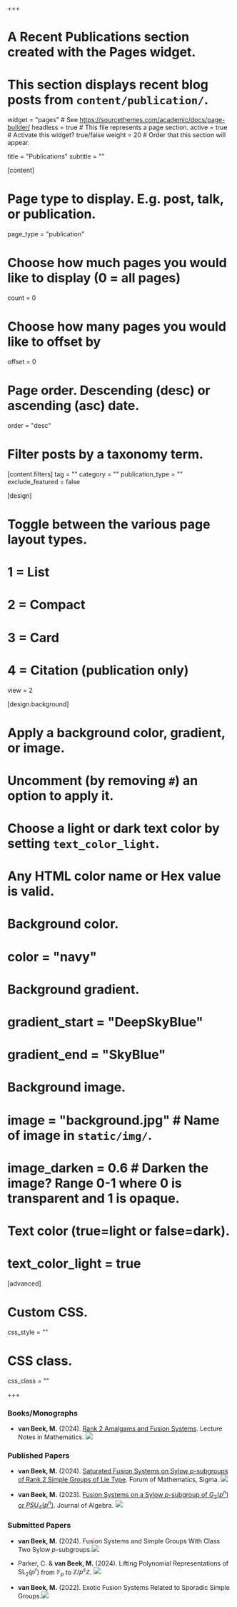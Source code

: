 +++
# A Recent Publications section created with the Pages widget.
# This section displays recent blog posts from `content/publication/`.

widget = "pages"  # See https://sourcethemes.com/academic/docs/page-builder/
headless = true  # This file represents a page section.
active = true  # Activate this widget? true/false
weight = 20  # Order that this section will appear.

title = "Publications"
subtitle = ""

[content]
  # Page type to display. E.g. post, talk, or publication.
  page_type = "publication"
  
  # Choose how much pages you would like to display (0 = all pages)
  count = 0
  
  # Choose how many pages you would like to offset by
  offset = 0

  # Page order. Descending (desc) or ascending (asc) date.
  order = "desc"

  # Filter posts by a taxonomy term.
  [content.filters]
    tag = ""
    category = ""
    publication_type = ""
    exclude_featured = false
  
[design]
  # Toggle between the various page layout types.
  #   1 = List
  #   2 = Compact
  #   3 = Card
  #   4 = Citation (publication only)
  view = 2
  
[design.background]
  # Apply a background color, gradient, or image.
  #   Uncomment (by removing `#`) an option to apply it.
  #   Choose a light or dark text color by setting `text_color_light`.
  #   Any HTML color name or Hex value is valid.
    
  # Background color.
  # color = "navy"
  
  # Background gradient.
  # gradient_start = "DeepSkyBlue"
  # gradient_end = "SkyBlue"
  
  # Background image.
  # image = "background.jpg"  # Name of image in `static/img/`.
  # image_darken = 0.6  # Darken the image? Range 0-1 where 0 is transparent and 1 is opaque.

  # Text color (true=light or false=dark).
  # text_color_light = true  
  
[advanced]
 # Custom CSS. 
 css_style = ""
 
 # CSS class.
 css_class = ""

+++


### Books/Monographs

* **van Beek, M.** (2024). [Rank 2 Amalgams and Fusion Systems](https://link.springer.com/book/9783031544606). Lecture Notes in Mathematics.
[<img src="img/arxiv.png">](https://arxiv.org/abs/2210.01013)

### Published Papers

* **van Beek, M.** (2024). [Saturated Fusion Systems on Sylow $p$-subgroups of Rank $2$ Simple Groups of Lie Type](https://www.cambridge.org/core/journals/forum-of-mathematics-sigma/article/fusion-systems-and-rank-2-simple-groups-of-lie-type/AEF03F8DF74D645CA367155D0E2A1D30). Forum of Mathematics, Sigma.
[<img src="img/arxiv.png">](https://arxiv.org/abs/2302.02222)

* **van Beek, M.** (2023). [Fusion Systems on a Sylow $p$-subgroup of $G_2(p^n)$ or $PSU_4(p^n)$](https://www.sciencedirect.com/science/article/pii/S0021869322004537). Journal of Algebra. [<img src="img/arxiv.png">](https://arxiv.org/abs/2108.11691)

### Submitted Papers

* **van Beek, M.** (2024). Fusion Systems and Simple Groups With Class Two Sylow $p$-subgroups.[<img src="img/arxiv.png">](https://arxiv.org/abs/2409.18870)

* Parker, C. & **van Beek, M.** (2024). Lifting Polynomial Representations of $\mathrm{SL}_2(p^r)$ from $\mathbb{F}_p$ to $\mathbb{Z}/p^s\mathbb{Z}$. 
[<img src="img/arxiv.png">](https://arxiv.org/abs/2411.16379)

* **van Beek, M.** (2022). Exotic Fusion Systems Related to Sporadic Simple Groups.[<img src="img/arxiv.png">](https://arxiv.org/abs/2201.01790)